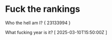 # Fuck the rankings

Who the hell am I?
{ 23133994 }

What fucking year is it?
[ 2025-03-10T15:50:00Z ]
